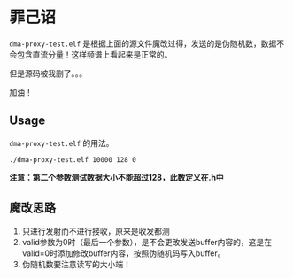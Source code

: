 # 罪己诏

`dma-proxy-test.elf` 是根据上面的源文件魔改过得，发送的是伪随机数，数据不会包含直流分量！这样频谱上看起来是正常的。

但是源码被我删了。。。

加油！

## Usage
`dma-proxy-test.elf` 的用法。
```
./dma-proxy-test.elf 10000 128 0
```

**注意：第二个参数测试数据大小不能超过128，此数定义在.h中**

## 魔改思路

1. 只进行发射而不进行接收，原来是收发都测
2. valid参数为0时（最后一个参数），是不会更改发送buffer内容的，这是在valid=0时添加修改buffer内容，按照伪随机码写入buffer。
3. 伪随机数要注意读写的大小端！
